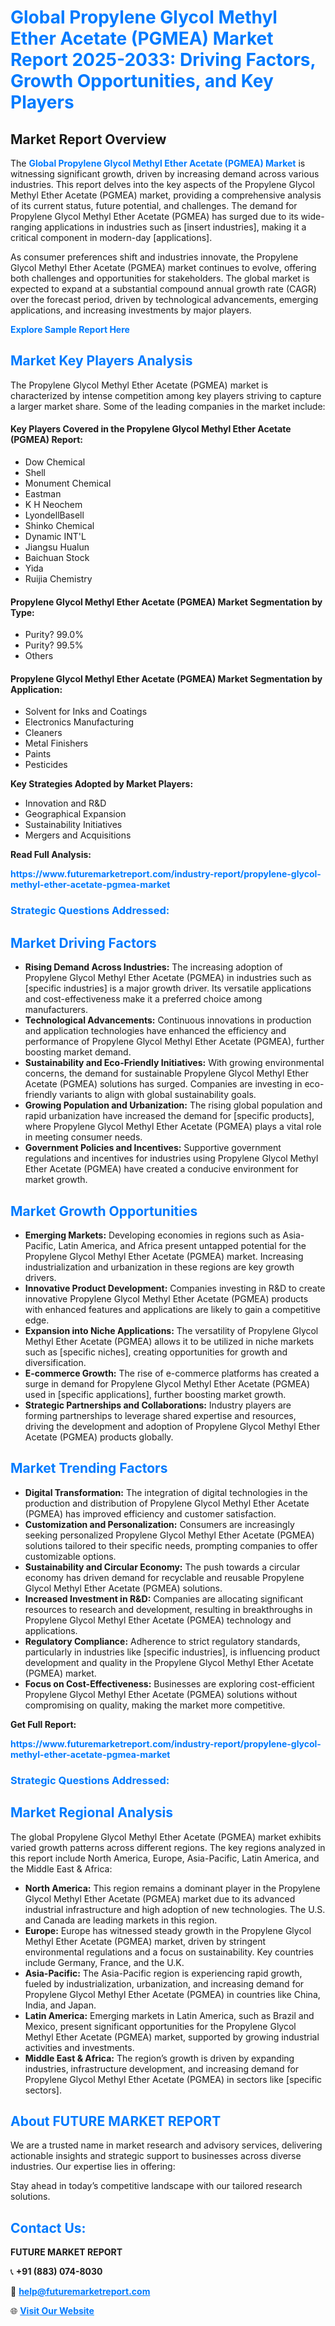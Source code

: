 <h1 style="color: #007BFF;">Global Propylene Glycol Methyl Ether Acetate (PGMEA) Market Report 2025-2033: Driving Factors, Growth Opportunities, and Key Players</h1>

<section id="overview">
<h2>Market Report Overview</h2>
<p>The <a href="https://www.futuremarketreport.com/industry-report/propylene-glycol-methyl-ether-acetate-pgmea-market" style="color: #007BFF; text-decoration: none;"><strong>Global Propylene Glycol Methyl Ether Acetate (PGMEA) Market</strong></a> is witnessing significant growth, driven by increasing demand across various industries. This report delves into the key aspects of the Propylene Glycol Methyl Ether Acetate (PGMEA) market, providing a comprehensive analysis of its current status, future potential, and challenges. The demand for Propylene Glycol Methyl Ether Acetate (PGMEA) has surged due to its wide-ranging applications in industries such as [insert industries], making it a critical component in modern-day [applications].</p>
<p>As consumer preferences shift and industries innovate, the Propylene Glycol Methyl Ether Acetate (PGMEA) market continues to evolve, offering both challenges and opportunities for stakeholders. The global market is expected to expand at a substantial compound annual growth rate (CAGR) over the forecast period, driven by technological advancements, emerging applications, and increasing investments by major players.</p>
</section>

<section id="overview">
<p><a href="https://www.futuremarketreport.com/request-sample/reportId=83264" style="color: #007BFF; text-decoration: none;"><strong>Explore Sample Report Here</strong></a></p>
</section>

<section id="key-players">
<h2 style="color: #007BFF;">Market Key Players Analysis</h2>
<p>The Propylene Glycol Methyl Ether Acetate (PGMEA) market is characterized by intense competition among key players striving to capture a larger market share. Some of the leading companies in the market include:</p>
<h4>Key Players Covered in the Propylene Glycol Methyl Ether Acetate (PGMEA) Report:</h4>
<ul><li>Dow Chemical</li><li>Shell</li><li>Monument Chemical</li><li>Eastman</li><li>K H Neochem</li><li>LyondellBasell</li><li>Shinko Chemical</li><li>Dynamic INT&#039;L</li><li>Jiangsu Hualun</li><li>Baichuan Stock</li><li>Yida</li><li>Ruijia Chemistry</li></ul>
<h4>Propylene Glycol Methyl Ether Acetate (PGMEA) Market Segmentation by Type:</h4>
<ul><li>Purity? 99.0%</li><li>Purity? 99.5%</li><li>Others</li></ul>

<h4>Propylene Glycol Methyl Ether Acetate (PGMEA) Market Segmentation by Application:</h4>
<ul><li>Solvent for Inks and Coatings</li><li>Electronics Manufacturing</li><li>Cleaners</li><li>Metal Finishers</li><li>Paints</li><li>Pesticides</li></ul>
<p><strong>Key Strategies Adopted by Market Players:</strong></p>
<ul>
<li>Innovation and R&D</li>
<li>Geographical Expansion</li>
<li>Sustainability Initiatives</li>
<li>Mergers and Acquisitions</li>
</ul>
</section>

<section>
<p><strong>Read Full Analysis: </strong></p><a href="https://www.futuremarketreport.com/industry-report/propylene-glycol-methyl-ether-acetate-pgmea-market" style="color: #007BFF; text-decoration: none;"><strong>https://www.futuremarketreport.com/industry-report/propylene-glycol-methyl-ether-acetate-pgmea-market</strong></a>
<h3 style="color: #007BFF;">Strategic Questions Addressed:</h3>
</section>

<section id="driving-factors">
<h2 style="color: #007BFF;">Market Driving Factors</h2>
<ul>
<li><strong>Rising Demand Across Industries:</strong> The increasing adoption of Propylene Glycol Methyl Ether Acetate (PGMEA) in industries such as [specific industries] is a major growth driver. Its versatile applications and cost-effectiveness make it a preferred choice among manufacturers.</li>
<li><strong>Technological Advancements:</strong> Continuous innovations in production and application technologies have enhanced the efficiency and performance of Propylene Glycol Methyl Ether Acetate (PGMEA), further boosting market demand.</li>
<li><strong>Sustainability and Eco-Friendly Initiatives:</strong> With growing environmental concerns, the demand for sustainable Propylene Glycol Methyl Ether Acetate (PGMEA) solutions has surged. Companies are investing in eco-friendly variants to align with global sustainability goals.</li>
<li><strong>Growing Population and Urbanization:</strong> The rising global population and rapid urbanization have increased the demand for [specific products], where Propylene Glycol Methyl Ether Acetate (PGMEA) plays a vital role in meeting consumer needs.</li>
<li><strong>Government Policies and Incentives:</strong> Supportive government regulations and incentives for industries using Propylene Glycol Methyl Ether Acetate (PGMEA) have created a conducive environment for market growth.</li>
</ul>
</section>

<section id="growth-opportunities">
<h2 style="color: #007BFF;">Market Growth Opportunities</h2>
<ul>
<li><strong>Emerging Markets:</strong> Developing economies in regions such as Asia-Pacific, Latin America, and Africa present untapped potential for the Propylene Glycol Methyl Ether Acetate (PGMEA) market. Increasing industrialization and urbanization in these regions are key growth drivers.</li>
<li><strong>Innovative Product Development:</strong> Companies investing in R&D to create innovative Propylene Glycol Methyl Ether Acetate (PGMEA) products with enhanced features and applications are likely to gain a competitive edge.</li>
<li><strong>Expansion into Niche Applications:</strong> The versatility of Propylene Glycol Methyl Ether Acetate (PGMEA) allows it to be utilized in niche markets such as [specific niches], creating opportunities for growth and diversification.</li>
<li><strong>E-commerce Growth:</strong> The rise of e-commerce platforms has created a surge in demand for Propylene Glycol Methyl Ether Acetate (PGMEA) used in [specific applications], further boosting market growth.</li>
<li><strong>Strategic Partnerships and Collaborations:</strong> Industry players are forming partnerships to leverage shared expertise and resources, driving the development and adoption of Propylene Glycol Methyl Ether Acetate (PGMEA) products globally.</li>
</ul>
</section>

<section id="trending-factors">
<h2 style="color: #007BFF;">Market Trending Factors</h2>
<ul>
<li><strong>Digital Transformation:</strong> The integration of digital technologies in the production and distribution of Propylene Glycol Methyl Ether Acetate (PGMEA) has improved efficiency and customer satisfaction.</li>
<li><strong>Customization and Personalization:</strong> Consumers are increasingly seeking personalized Propylene Glycol Methyl Ether Acetate (PGMEA) solutions tailored to their specific needs, prompting companies to offer customizable options.</li>
<li><strong>Sustainability and Circular Economy:</strong> The push towards a circular economy has driven demand for recyclable and reusable Propylene Glycol Methyl Ether Acetate (PGMEA) solutions.</li>
<li><strong>Increased Investment in R&D:</strong> Companies are allocating significant resources to research and development, resulting in breakthroughs in Propylene Glycol Methyl Ether Acetate (PGMEA) technology and applications.</li>
<li><strong>Regulatory Compliance:</strong> Adherence to strict regulatory standards, particularly in industries like [specific industries], is influencing product development and quality in the Propylene Glycol Methyl Ether Acetate (PGMEA) market.</li>
<li><strong>Focus on Cost-Effectiveness:</strong> Businesses are exploring cost-efficient Propylene Glycol Methyl Ether Acetate (PGMEA) solutions without compromising on quality, making the market more competitive.</li>
</ul>
</section>

<section>
<p><strong>Get Full Report: </strong></p><a href="https://www.futuremarketreport.com/industry-report/propylene-glycol-methyl-ether-acetate-pgmea-market" style="color: #007BFF; text-decoration: none;"><strong>https://www.futuremarketreport.com/industry-report/propylene-glycol-methyl-ether-acetate-pgmea-market</strong></a>
<h3 style="color: #007BFF;">Strategic Questions Addressed:</h3>
</section>


<section id="regional-analysis">
<h2 style="color: #007BFF;">Market Regional Analysis</h2>
<p>The global Propylene Glycol Methyl Ether Acetate (PGMEA) market exhibits varied growth patterns across different regions. The key regions analyzed in this report include North America, Europe, Asia-Pacific, Latin America, and the Middle East & Africa:</p>
<ul>
<li><strong>North America:</strong> This region remains a dominant player in the Propylene Glycol Methyl Ether Acetate (PGMEA) market due to its advanced industrial infrastructure and high adoption of new technologies. The U.S. and Canada are leading markets in this region.</li>
<li><strong>Europe:</strong> Europe has witnessed steady growth in the Propylene Glycol Methyl Ether Acetate (PGMEA) market, driven by stringent environmental regulations and a focus on sustainability. Key countries include Germany, France, and the U.K.</li>
<li><strong>Asia-Pacific:</strong> The Asia-Pacific region is experiencing rapid growth, fueled by industrialization, urbanization, and increasing demand for Propylene Glycol Methyl Ether Acetate (PGMEA) in countries like China, India, and Japan.</li>
<li><strong>Latin America:</strong> Emerging markets in Latin America, such as Brazil and Mexico, present significant opportunities for the Propylene Glycol Methyl Ether Acetate (PGMEA) market, supported by growing industrial activities and investments.</li>
<li><strong>Middle East & Africa:</strong> The region’s growth is driven by expanding industries, infrastructure development, and increasing demand for Propylene Glycol Methyl Ether Acetate (PGMEA) in sectors like [specific sectors].</li>
</ul>
</section>

<footer>
<h2 style="color: #007BFF;">About FUTURE MARKET REPORT</h2>
<p>We are a trusted name in market research and advisory services, delivering actionable insights and strategic support to businesses across diverse industries. Our expertise lies in offering:</p>

<p>Stay ahead in today’s competitive landscape with our tailored research solutions.</p>

<h2 style="color: #007BFF;">Contact Us:</h2>
<p><strong>FUTURE MARKET REPORT</strong></p>
<p>📞 <strong>+91 (883) 074-8030</strong></p>
<p>📧 <strong><a href="mailto:help@futuremarketreport.com" style="color: #007BFF;">help@futuremarketreport.com</a></strong></p>
<p>🌐 <strong><a href="https://www.futuremarketreport.com/" style="color: #007BFF;">Visit Our Website</a></strong></p>
</footer>